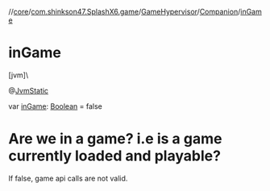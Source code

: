 //[core](../../../../index.md)/[com.shinkson47.SplashX6.game](../../index.md)/[GameHypervisor](../index.md)/[Companion](index.md)/[inGame](in-game.md)

# inGame

[jvm]\

@[JvmStatic](https://kotlinlang.org/api/latest/jvm/stdlib/kotlin.jvm/-jvm-static/index.html)

var [inGame](in-game.md): [Boolean](https://kotlinlang.org/api/latest/jvm/stdlib/kotlin/-boolean/index.html) = false

# Are we in a game? i.e is a game currently loaded and playable?

If false, game api calls are not valid.
